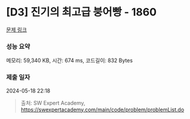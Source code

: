 # [D3] 진기의 최고급 붕어빵 - 1860 

[문제 링크](https://swexpertacademy.com/main/code/problem/problemDetail.do?contestProbId=AV5LsaaqDzYDFAXc) 

### 성능 요약

메모리: 59,340 KB, 시간: 674 ms, 코드길이: 832 Bytes

### 제출 일자

2024-05-18 22:18



> 출처: SW Expert Academy, https://swexpertacademy.com/main/code/problem/problemList.do
